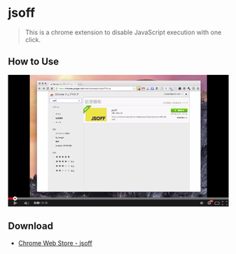 # jsoff

> This is a chrome extension to disable JavaScript execution with one click.


## How to Use

[![capture](/artworks/youtube.png)](https://www.youtube.com/watch?v=DO2NLd-PUJw)



## Download

+ [Chrome Web Store - jsoff](https://chrome.google.com/webstore/detail/jsoff/kjhbibcocglfnpllfodaiabanmmegomm)
